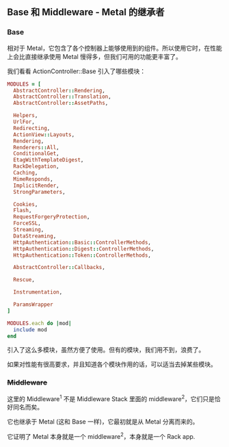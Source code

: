 ## Base 和 Middleware - Metal 的继承者

### Base

相对于 Metal，它包含了各个控制器上能够使用到的组件。所以使用它时，在性能上会比直接继承使用 Metal 慢得多，但我们可用的功能更丰富了。

我们看看 ActionController::Base 引入了哪些模块：

```ruby
MODULES = [
  AbstractController::Rendering,
  AbstractController::Translation,
  AbstractController::AssetPaths,

  Helpers,
  UrlFor,
  Redirecting,
  ActionView::Layouts,
  Rendering,
  Renderers::All,
  ConditionalGet,
  EtagWithTemplateDigest,
  RackDelegation,
  Caching,
  MimeResponds,
  ImplicitRender,
  StrongParameters,

  Cookies,
  Flash,
  RequestForgeryProtection,
  ForceSSL,
  Streaming,
  DataStreaming,
  HttpAuthentication::Basic::ControllerMethods,
  HttpAuthentication::Digest::ControllerMethods,
  HttpAuthentication::Token::ControllerMethods,

  AbstractController::Callbacks,

  Rescue,

  Instrumentation,

  ParamsWrapper
]

MODULES.each do |mod|
  include mod
end
```

引入了这么多模块，虽然方便了使用。但有的模块，我们用不到，浪费了。

如果对性能有很高要求，并且知道各个模块作用的话，可以适当去掉某些模块。

### ~~Middleware~~

这里的 Middleware<sup>1</sup> 不是 Middleware Stack 里面的 middleware<sup>2</sup>，它们只是恰好同名而矣。

它也继承于 Metal (这和 Base 一样)，它最初就是从 Metal 分离而来的。

它证明了 Metal 本身就是一个 middleware<sup>2</sup>，本身就是一个 Rack app.
